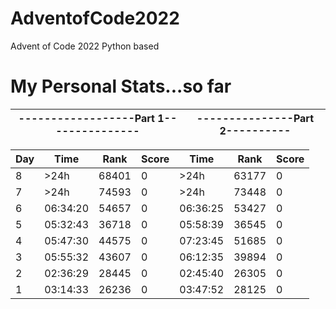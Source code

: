 # AdventofCode2022
Advent of Code 2022 Python based

# My Personal Stats...so far
|------------------Part 1---------------|   ---------------Part 2----------|
|----------------------------|-------------------------|

|Day|       Time|   Rank|  Score|       Time|   Rank|  Score|
|---|-----------|-------|-------|-----------|-------|-------|
|8  |     >24h|  68401  |   0  |     >24h | 63177   |   0|
|7  |     >24h| 74593   |   0  |     >24h | 73448   |   0|
|6  |06:34:20 | 54657   |   0  | 06:36:25 | 53427   |   0|
|5  |05:32:43 | 36718   |   0  | 05:58:39 | 36545   |   0|
|4  |05:47:30 | 44575   |   0  | 07:23:45 | 51685   |   0|
|3  |05:55:32 | 43607   |   0  | 06:12:35 | 39894   |   0|
|2  |02:36:29 | 28445   |   0  | 02:45:40 | 26305   |   0|
|1  |03:14:33 | 26236   |   0  | 03:47:52 | 28125   |   0|